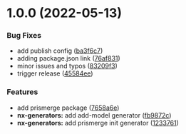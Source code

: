 # 1.0.0 (2022-05-13)


### Bug Fixes

* add publish config ([ba3f6c7](https://github.com/prisma-utils/prisma-utils/commit/ba3f6c73a29f482b5e6070c1ec9d68d8c76c8746))
* adding package.json link ([76af831](https://github.com/prisma-utils/prisma-utils/commit/76af83118bcc8403471c4888a6cdead0b9baf5fc))
* minor issues and typos ([83209f3](https://github.com/prisma-utils/prisma-utils/commit/83209f38055c11969707a95feffc516a14adf6a8))
* trigger release ([45584ee](https://github.com/prisma-utils/prisma-utils/commit/45584eef862c50cf8cf9094ce4578842979e834c))


### Features

* add prismerge package ([7658a6e](https://github.com/prisma-utils/prisma-utils/commit/7658a6e506ecd91c4ef0505ea373cb4508d63021))
* **nx-generators:** add add-model generator ([fb9872c](https://github.com/prisma-utils/prisma-utils/commit/fb9872c623bb6c2c9a8978f1d91602f98cfaae92))
* **nx-generators:** add prismerge init generator ([1233761](https://github.com/prisma-utils/prisma-utils/commit/12337617f8d61db4ab85a4837222c2c63fb3128f))
